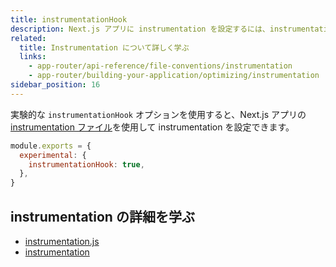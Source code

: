 ```yaml
---
title: instrumentationHook
description: Next.js アプリに instrumentation を設定するには、instrumentationHook オプションを使用します。
related:
  title: Instrumentation について詳しく学ぶ
  links:
    - app-router/api-reference/file-conventions/instrumentation
    - app-router/building-your-application/optimizing/instrumentation
sidebar_position: 16
---
```


実験的な `instrumentationHook` オプションを使用すると、Next.js アプリの [instrumentation ファイル](/docs/app-router/api-reference/file-conventions/instrumentation)を使用して instrumentation を設定できます。

```js title="next.config.js"
module.exports = {
  experimental: {
    instrumentationHook: true,
  },
}
```

## instrumentation の詳細を学ぶ

- [instrumentation.js](/docs/app-router/api-reference/file-conventions/instrumentation)
- [instrumentation](/docs/app-router/building-your-application/optimizing/instrumentation)
